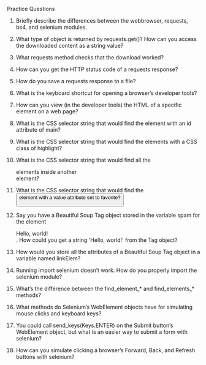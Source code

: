 Practice Questions
1. Briefly describe the differences between the webbrowser, requests, bs4, and selenium modules.

2. What type of object is returned by requests.get()? How can you access the downloaded content as a string value?

3. What requests method checks that the download worked?

4. How can you get the HTTP status code of a requests response?

5. How do you save a requests response to a file?

6. What is the keyboard shortcut for opening a browser’s developer tools?

7. How can you view (in the developer tools) the HTML of a specific element on a web page?

8. What is the CSS selector string that would find the element with an id attribute of main?

9. What is the CSS selector string that would find the elements with a CSS class of highlight?

10. What is the CSS selector string that would find all the <div> elements inside another <div> element?

11. What is the CSS selector string that would find the <button> element with a value attribute set to favorite?

12. Say you have a Beautiful Soup Tag object stored in the variable spam for the element <div>Hello, world!</div>. How could you get a string 'Hello, world!' from the Tag object?

13. How would you store all the attributes of a Beautiful Soup Tag object in a variable named linkElem?

14. Running import selenium doesn’t work. How do you properly import the selenium module?

15. What’s the difference between the find_element_* and find_elements_* methods?

16. What methods do Selenium’s WebElement objects have for simulating mouse clicks and keyboard keys?

17. You could call send_keys(Keys.ENTER) on the Submit button’s WebElement object, but what is an easier way to submit a form with selenium?

18. How can you simulate clicking a browser’s Forward, Back, and Refresh buttons with selenium?
